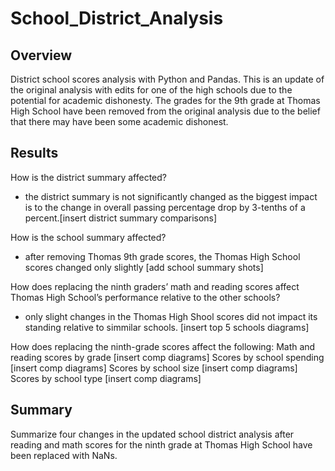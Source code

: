 # School_District_Analysis

## Overview
District school scores analysis with Python and Pandas.  This is an update of the original analysis with edits for one of the high schools due to the potential for academic dishonesty.  The grades for the 9th grade at Thomas High School have been removed from the original analysis due to the belief that there may have been some academic dishonest.

## Results
How is the district summary affected?
- the district summary is not significantly changed as the biggest impact is to the change in overall passing percentage drop by 3-tenths of a percent.[insert district summary comparisons]

How is the school summary affected?
- after removing Thomas 9th grade scores, the Thomas High School scores changed only slightly [add school summary shots]

How does replacing the ninth graders’ math and reading scores affect Thomas High School’s performance relative to the other schools?
- only slight changes in the Thomas High Shool scores did not impact its standing relative to simmilar schools. [insert top 5 schools diagrams]

How does replacing the ninth-grade scores affect the following:
Math and reading scores by grade
[insert comp diagrams]
Scores by school spending
[insert comp diagrams]
Scores by school size
[insert comp diagrams]
Scores by school type
[insert comp diagrams]

## Summary
Summarize four changes in the updated school district analysis after reading and math scores for the ninth grade at Thomas High School have been replaced with NaNs.
